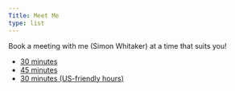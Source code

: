```yaml
---
Title: Meet Me
type: list
---
```


Book a meeting with me (Simon Whitaker) at a time that suits you!

- [30 minutes](https://fantastical.app/simonwhitaker/30-mins)
- [45 minutes](https://fantastical.app/simonwhitaker/45-mins)
- [30 minutes (US-friendly hours)](https://fantastical.app/simonwhitaker/30-mins-us-friendly)
